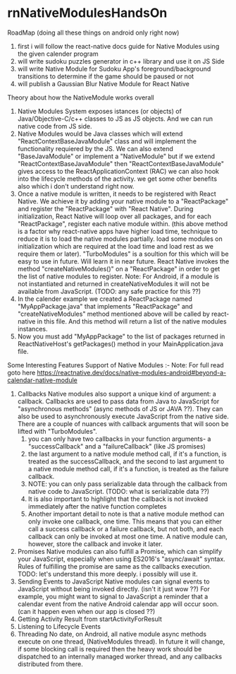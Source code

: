 # rnNativeModulesHandsOn

RoadMap (doing all these things on android only right now)
  1. first i will follow the react-native docs guide for Native Modules using the given calender program
  2. will write sudoku puzzles generator in c++ library and use it on JS Side
  3. will write Native Module for Sudoku App's foreground/background transitions to determine if the game should be paused or not
  4. will publish a Gaussian Blur Native Module for React Native

Theory about how the NativeModule works overall
  1. Native Modules System exposes istances (or objects) of Java/Objective-C/c++ classes to JS as JS objects. And we can run native code from JS side.
  2. Native Modules would be Java classes which will extend "ReactContextBaseJavaModule" class and will implement the functionality requiered by the JS.
      We can also extend "BaseJavaModule" or implement a "NativeModule" but if we extend "ReactContextBaseJavaModule" then "ReactContextBaseJavaModule" gives access
      to the ReactApplicationContext (RAC) we can also hook into the lifecycle methods of the activity. we get some other benefits also which i don't understand right now.
  3. Once a native module is written, it needs to be registered with React Native. We achieve it by adding your native module to a "ReactPackage"
      and register the "ReactPackage" with "React Native". During initialization, React Native will loop over all packages, and for each "ReactPackage", register each native module within.
      (this above method is a factor why react-native apps have higher load time, technique to reduce it is to load the native modules partially. load some modules on initialization which are required at the load time and load rest as we require them or later).
      "TurboModules" is a soultion for this which will be easy to use in future. Will learn it in near future.
      React Native invokes the method "createNativeModules()" on a "ReactPackage" in order to get the list of native modules to register.
      Note: For Android, if a module is not instantiated and returned in createNativeModules it will not be available from JavaScript. (TODO: any safe practice for this ??)
  4. In the calender example we created a ReactPackage named "MyAppPackage.java" that implements "ReactPackage" and "createNativeModules" method mentioned above will be called 
      by react-native in this file. And this method will return a list of the native modules instances.
  5. Now you must add "MyAppPackage" to the list of packages returned in ReactNativeHost's getPackages() method in your MainApplication.java file.

Some Interesting Features Support of Native Modules :- 
  Note: For full read goto here https://reactnative.dev/docs/native-modules-android#beyond-a-calendar-native-module
  1. Callbacks
      Native modules also support a unique kind of argument: a callback. Callbacks are used to pass data from Java to JavaScript for "asynchronous methods" (async methods of JS or JAVA ??). They can also be used to asynchronously execute JavaScript from the native side.
      There are a couple of nuances with callback arguments that will soon be lifted with "TurboModules".
        1. you can only have two callbacks in your function arguments- a "successCallback" and a "failureCallback" (like JS promises)
        2. the last argument to a native module method call, if it's a function, is treated as the successCallback, and the second to last argument to a native module          method call, if it's a function, is treated as the failure callback.
        3. NOTE: you can only pass serializable data through the callback from native code to JavaScript. (TODO: what is serializable data ??)
        4. It is also important to highlight that the callback is not invoked immediately after the native function completes
        5. Another important detail to note is that a native module method can only invoke one callback, one time. This means that you can either call a success callback      or a failure callback, but not both, and each callback can only be invoked at most one time. A native module can, however, store the callback and invoke 
            it later.
  2. Promises
      Native modules can also fulfill a Promise, which can simplify your JavaScript, especially when using ES2016's "async/await" syntax.
      Rules of fulfilling the promise are same as the callbacks execution.
      TODO: let's understand this more deeply. i possibly will use it.
  3. Sending Events to JavaScript
      Native modules can signal events to JavaScript without being invoked directly. (isn't it just wow ??)
      For example, you might want to signal to JavaScript a reminder that a calendar event from the native Android calendar app will occur soon.
      (can it happen even when our app is closed ??)
  4. Getting Activity Result from startActivityForResult
  5. Listening to Lifecycle Events
  6. Threading
      No date, on Android, all native module async methods execute on one thread, (NativeModules thread).
      In future it will change, if some blocking call is required then the heavy work should be dispatched to an internally managed worker thread, and any callbacks distributed from there.